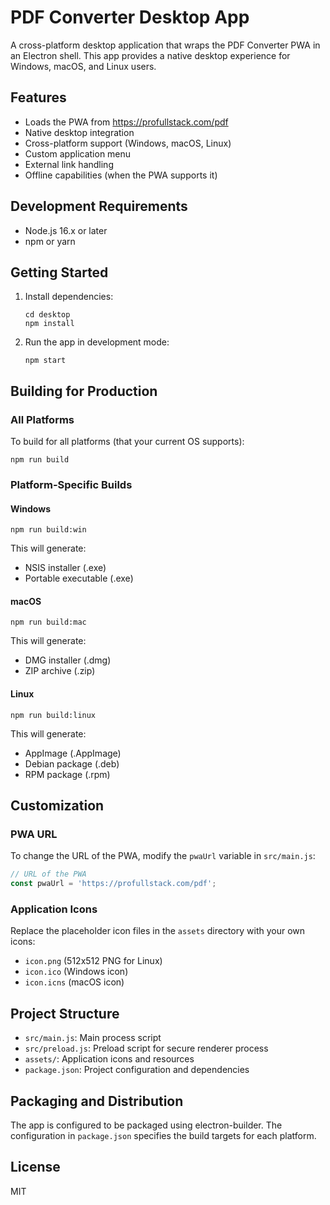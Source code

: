 # PDF Converter Desktop App

A cross-platform desktop application that wraps the PDF Converter PWA in an Electron shell. This app provides a native desktop experience for Windows, macOS, and Linux users.

## Features

- Loads the PWA from https://profullstack.com/pdf
- Native desktop integration
- Cross-platform support (Windows, macOS, Linux)
- Custom application menu
- External link handling
- Offline capabilities (when the PWA supports it)

## Development Requirements

- Node.js 16.x or later
- npm or yarn

## Getting Started

1. Install dependencies:
   ```
   cd desktop
   npm install
   ```

2. Run the app in development mode:
   ```
   npm start
   ```

## Building for Production

### All Platforms

To build for all platforms (that your current OS supports):

```
npm run build
```

### Platform-Specific Builds

#### Windows

```
npm run build:win
```

This will generate:
- NSIS installer (.exe)
- Portable executable (.exe)

#### macOS

```
npm run build:mac
```

This will generate:
- DMG installer (.dmg)
- ZIP archive (.zip)

#### Linux

```
npm run build:linux
```

This will generate:
- AppImage (.AppImage)
- Debian package (.deb)
- RPM package (.rpm)

## Customization

### PWA URL

To change the URL of the PWA, modify the `pwaUrl` variable in `src/main.js`:

```javascript
// URL of the PWA
const pwaUrl = 'https://profullstack.com/pdf';
```

### Application Icons

Replace the placeholder icon files in the `assets` directory with your own icons:
- `icon.png` (512x512 PNG for Linux)
- `icon.ico` (Windows icon)
- `icon.icns` (macOS icon)

## Project Structure

- `src/main.js`: Main process script
- `src/preload.js`: Preload script for secure renderer process
- `assets/`: Application icons and resources
- `package.json`: Project configuration and dependencies

## Packaging and Distribution

The app is configured to be packaged using electron-builder. The configuration in `package.json` specifies the build targets for each platform.

## License

MIT